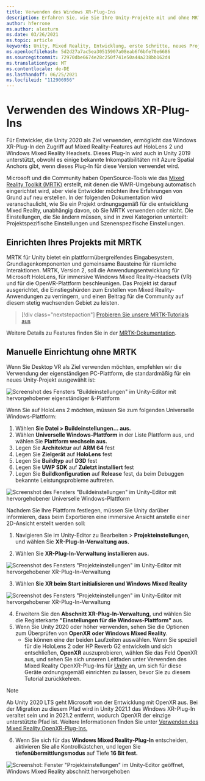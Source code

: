 ```yaml
---
title: Verwenden des Windows XR-Plug-Ins
description: Erfahren Sie, wie Sie Ihre Unity-Projekte mit und ohne MRTK mithilfe der Windows XR-Unterstützung einrichten.
author: hferrone
ms.author: alexturn
ms.date: 03/26/2021
ms.topic: article
keywords: Unity, Mixed Reality, Entwicklung, erste Schritte, neues Projekt, Windows Mixed Reality, UWP, XR, Leistung, Legacy, Mrtk, Fenster
ms.openlocfilehash: 5d2d27a7ac5ea30515907a08eab6f6bfe70e6686
ms.sourcegitcommit: 72970dbe6674e28c250f741e50a44a238bb162d4
ms.translationtype: MT
ms.contentlocale: de-DE
ms.lasthandoff: 06/25/2021
ms.locfileid: "112906956"
---
```

# <a name="using-windows-xr-plugin"></a>Verwenden des Windows XR-Plug-Ins

Für Entwickler, die Unity 2020 als Ziel verwenden, ermöglicht das Windows XR-Plug-In den Zugriff auf Mixed Reality-Features auf HoloLens 2 und Windows Mixed Reality Headsets.  Dieses Plug-In wird auch in Unity 2019 unterstützt, obwohl es einige bekannte Inkompatibilitäten mit Azure Spatial Anchors gibt, wenn dieses Plug-In für diese Version verwendet wird.

Microsoft und die Community haben OpenSource-Tools wie das [Mixed Reality Toolkit (MRTK)](/windows/mixed-reality/mrtk-unity/configuration/usingupm) erstellt, mit denen die WMR-Umgebung automatisch eingerichtet wird, aber viele Entwickler möchten ihre Erfahrungen von Grund auf neu erstellen.  In der folgenden Dokumentation wird veranschaulicht, wie Sie ein Projekt ordnungsgemäß für die entwicklung Mixed Reality, unabhängig davon, ob Sie MRTK verwenden oder nicht.  Die Einstellungen, die Sie ändern müssen, sind in zwei Kategorien unterteilt: Projektspezifische Einstellungen und Szenenspezifische Einstellungen.

## <a name="setting-up-your-project-with-mrtk"></a>Einrichten Ihres Projekts mit MRTK

MRTK für Unity bietet ein plattformübergreifendes Eingabesystem, Grundlagenkomponenten und gemeinsame Bausteine für räumliche Interaktionen. MRTK, Version 2, soll die Anwendungsentwicklung für Microsoft HoloLens, für immersive Windows Mixed Reality-Headsets (VR) und für die OpenVR-Plattform beschleunigen. Das Projekt ist darauf ausgerichtet, die Einstiegshürden zum Erstellen von Mixed Reality-Anwendungen zu verringern, und einen Beitrag für die Community auf diesem stetig wachsenden Gebiet zu leisten.

> [!div class="nextstepaction"]
> [Probieren Sie unsere MRTK-Tutorials aus](./tutorials/mr-learning-base-02.md?tabs=winxr)

Weitere Details zu Features finden Sie in der [MRTK-Dokumentation](/windows/mixed-reality/mrtk-unity).

## <a name="manual-setup-without-mrtk"></a>Manuelle Einrichtung ohne MRTK

Wenn Sie Desktop VR als Ziel verwenden möchten, empfehlen wir die Verwendung der eigenständigen PC-Plattform, die standardmäßig für ein neues Unity-Projekt ausgewählt ist:

![Screenshot des Fensters "Buildeinstellungen" im Unity-Editor mit hervorgehobener eigenständiger &-Plattform](images/wmr-config-img-3.png)

Wenn Sie auf HoloLens 2 möchten, müssen Sie zum folgenden Universelle Windows-Plattform:

1.  Wählen **Sie Datei > Buildeinstellungen... aus.**
2.  Wählen **Universelle Windows-Plattform** in der Liste Plattform aus, und wählen Sie **Plattform wechseln aus.**
3.  Legen Sie **Architektur** auf **ARM 64** fest
4.  Legen Sie **Zielgerät** auf **HoloLens** fest
5.  Legen Sie **Buildtyp** auf **D3D** fest
6.  Legen Sie **UWP SDK** auf **Zuletzt installiert** fest
7.  Legen Sie **Buildkonfiguration** auf **Release** fest, da beim Debuggen bekannte Leistungsprobleme auftreten.

![Screenshot des Fensters "Buildeinstellungen" im Unity-Editor mit hervorgehobener Universelle Windows-Plattform](images/wmr-config-img-4.png)

Nachdem Sie Ihre Plattform festlegen, müssen Sie [](../../design/app-views.md) Unity darüber informieren, dass beim Exportieren eine immersive Ansicht anstelle einer 2D-Ansicht erstellt werden soll:

1. Navigieren Sie im Unity-Editor zu Bearbeiten > **Projekteinstellungen,** und wählen Sie **XR-Plug-In-Verwaltung aus.**

2. Wählen Sie **XR-Plug-In-Verwaltung installieren aus.**

![Screenshot des Fensters "Projekteinstellungen" im Unity-Editor mit hervorgehobener XR-Plug-In-Verwaltung](images/wmr-config-img-5.png)

3. Wählen **Sie XR beim Start initialisieren und Windows Mixed Reality** 

![Screenshot des Fensters "Projekteinstellungen" im Unity-Editor mit hervorgehobener XR-Plug-In-Verwaltung](images/wmr-config-img-7.png)

4. Erweitern Sie den **Abschnitt XR-Plug-In-Verwaltung,** und wählen Sie die Registerkarte **"Einstellungen für die Windows-Plattform"** aus.
5. Wenn Sie Unity 2020 oder höher verwenden, sehen Sie die Optionen zum Überprüfen von **OpenXR** **oder Windows Mixed Reality**. 
    * Sie können eine der beiden Laufzeiten auswählen.  Wenn Sie speziell für die HoloLens 2 oder HP Reverb G2 entwickeln und sich entschließen, **OpenXR** auszuprobieren, wählen Sie das Feld OpenXR aus, und sehen Sie sich unseren Leitfaden unter Verwenden des Mixed Reality OpenXR-Plug-Ins für [Unity](./xr-project-setup.md) an, um sich für diese Geräte ordnungsgemäß einrichten zu lassen, bevor Sie zu diesem Tutorial zurückkehren.

> [!NOTE]
> Ab Unity 2020 LTS geht Microsoft von der Entwicklung mit OpenXR aus.  Bei der Migration zu diesem Pfad wird in Unity 2021.1 das Windows XR-Plug-In veraltet sein und in 2021.2 entfernt, wodurch OpenXR der einzige unterstützte Pfad ist. Weitere Informationen finden Sie unter [Verwenden des Mixed Reality OpenXR-Plug-Ins.](./xr-project-setup.md)

6. Wenn Sie sich für das **Windows Mixed Reality-Plug-In** entscheiden, aktivieren Sie alle Kontrollkästchen, und legen Sie **tiefenübermittlungsmodus** auf Tiefe **16 Bit fest.**

![Screenshot: Fenster "Projekteinstellungen" im Unity-Editor geöffnet, Windows Mixed Reality abschnitt hervorgehoben](images/wmr-config-img-8.png)